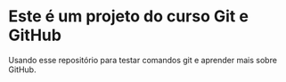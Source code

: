 # Este é um projeto do curso Git e GitHub

Usando esse repositório para testar comandos git e aprender mais sobre GitHub.


